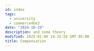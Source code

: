 ```yaml
---
id: index
tags:
  - university
  - commerce4be3
date: "2024-10-29"
description: and some theory
modified: 2025-01-06 14:35:56 GMT-05:00
title: Compensation
---
```

